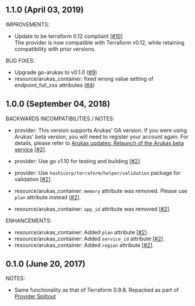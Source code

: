## 1.1.0 (April 03, 2019)

IMPROVEMENTS:

* Update to be terraform 0.12 compliant [[#10](https://github.com/terraform-providers/terraform-provider-arukas/issues/10)]  
The provider is now compatible with Terraform v0.12, while retaining compatibility with prior versions.

BUG FIXES:

* Upgrade go-arukas to v0.1.0 ([#9](https://github.com/terraform-providers/terraform-provider-arukas/issues/9))
* resource/arukas_container: fixed wrong value setting of endpoint_full_xxx attributes ([#4](https://github.com/terraform-providers/terraform-provider-arukas/issues/4))

## 1.0.0 (September 04, 2018)

BACKWARDS INCOMPATIBILITIES / NOTES:

* provider: This version supports Arukas' GA version. If you were using Arukas' beta version, you will need to register your account again. For details, please refer to [Arukas updates: Relaunch of the Arukas beta service](https://arukas.io/en/updates-en/201802_arukas_beta_relaunch-en/) [[#2](https://github.com/terraform-providers/terraform-provider-arukas/issues/2)].
* provider: Use go v1.10 for testing and building [[#2](https://github.com/terraform-providers/terraform-provider-arukas/issues/2)].
* provider: Use `hashicorp/terraform/helper/validation` package for validation [[#2](https://github.com/terraform-providers/terraform-provider-arukas/issues/2)].

* resource/arukas_container: `memory` attribute was removed. Please use `plan` attribute instead [[#2](https://github.com/terraform-providers/terraform-provider-arukas/issues/2)].
* resource/arukas_container: `app_id` attribute was removed [[#2](https://github.com/terraform-providers/terraform-provider-arukas/issues/2)].

ENHANCEMENTS:

* resource/arukas_container: Added `plan` attribute [[#2](https://github.com/terraform-providers/terraform-provider-arukas/issues/2)].
* resource/arukas_container: Added `service_id` attribute [[#2](https://github.com/terraform-providers/terraform-provider-arukas/issues/2)].
* resource/arukas_container: Added `region` attribute [[#2](https://github.com/terraform-providers/terraform-provider-arukas/issues/2)].

## 0.1.0 (June 20, 2017)

NOTES:

* Same functionality as that of Terraform 0.9.8. Repacked as part of [Provider Splitout](https://www.hashicorp.com/blog/upcoming-provider-changes-in-terraform-0-10/)
